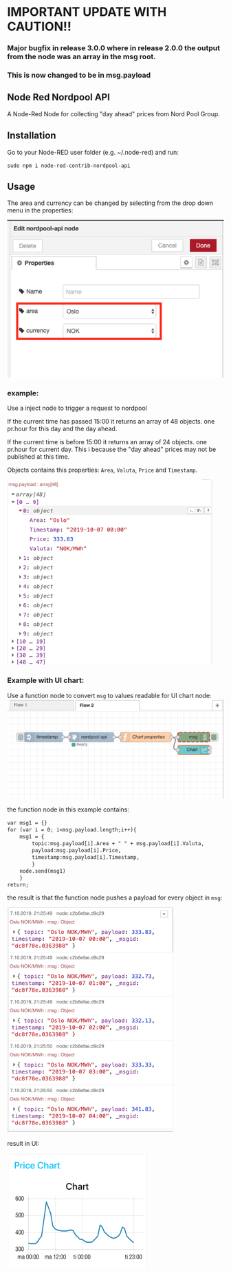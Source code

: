 # IMPORTANT UPDATE WITH CAUTION!!
### Major bugfix in release 3.0.0 where in release 2.0.0 the output from the node was an array in the msg root.
### This is now changed to be in msg.payload

## Node Red Nordpool API
A Node-Red Node for collecting "day ahead" prices from Nord Pool Group.

## Installation
Go to your Node-RED user folder (e.g. ~/.node-red) and run:
```
sudo npm i node-red-contrib-nordpool-api
```

## Usage


The area and currency can be changed by selecting from the drop down menu in the properties:

![alt text](/png/example.png)

### example:
Use a inject node to trigger a request to nordpool

If the current time has passed 15:00 it returns an array of 48 objects. one pr.hour for this day and the day ahead.

If the current time is before 15:00 it returns an array of 24 objects. one pr.hour for current day. This i because the "day ahead" prices may not be published at this time. 

Objects contains this properties: `Area`, `Valuta`, `Price` and `Timestamp`.


![alt text](/png/example3.png)

### Example with UI chart:

Use a function node to convert `msg` to values readable for UI chart node:
![alt text](/png/example5.png)

the function node in this example contains:

````
var msg1 = {}
for (var i = 0; i<msg.payload.length;i++){
    msg1 = {
        topic:msg.payload[i].Area + " " + msg.payload[i].Valuta, 
        payload:msg.payload[i].Price, 
        timestamp:msg.payload[i].Timestamp,
        }
    node.send(msg1)
    }
return;
````

the result is that the function node pushes a payload for every object in `msg`:

![alt text](/png/example7.png)

result in UI:

![alt text](/png/example6.png)